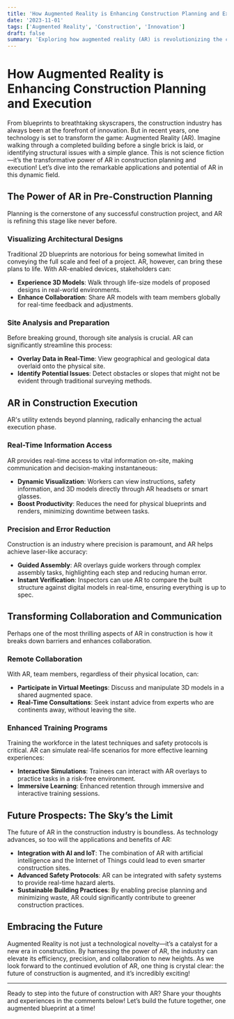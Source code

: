 ```yaml
---
title: 'How Augmented Reality is Enhancing Construction Planning and Execution'
date: '2023-11-01'
tags: ['Augmented Reality', 'Construction', 'Innovation']
draft: false
summary: 'Exploring how augmented reality (AR) is revolutionizing the construction industry, from meticulous planning to efficient execution.'
---
```


# How Augmented Reality is Enhancing Construction Planning and Execution

From blueprints to breathtaking skyscrapers, the construction industry has always been at the forefront of innovation. But in recent years, one technology is set to transform the game: Augmented Reality (AR). Imagine walking through a completed building before a single brick is laid, or identifying structural issues with a simple glance. This is not science fiction—it’s the transformative power of AR in construction planning and execution! Let’s dive into the remarkable applications and potential of AR in this dynamic field.

## The Power of AR in Pre-Construction Planning

Planning is the cornerstone of any successful construction project, and AR is refining this stage like never before.

### Visualizing Architectural Designs

Traditional 2D blueprints are notorious for being somewhat limited in conveying the full scale and feel of a project. AR, however, can bring these plans to life. With AR-enabled devices, stakeholders can:

- **Experience 3D Models**: Walk through life-size models of proposed designs in real-world environments.
- **Enhance Collaboration**: Share AR models with team members globally for real-time feedback and adjustments.

### Site Analysis and Preparation

Before breaking ground, thorough site analysis is crucial. AR can significantly streamline this process:

- **Overlay Data in Real-Time**: View geographical and geological data overlaid onto the physical site.
- **Identify Potential Issues**: Detect obstacles or slopes that might not be evident through traditional surveying methods.

## AR in Construction Execution

AR's utility extends beyond planning, radically enhancing the actual execution phase.

### Real-Time Information Access

AR provides real-time access to vital information on-site, making communication and decision-making instantaneous:

- **Dynamic Visualization**: Workers can view instructions, safety information, and 3D models directly through AR headsets or smart glasses.
- **Boost Productivity**: Reduces the need for physical blueprints and renders, minimizing downtime between tasks.

### Precision and Error Reduction

Construction is an industry where precision is paramount, and AR helps achieve laser-like accuracy:

- **Guided Assembly**: AR overlays guide workers through complex assembly tasks, highlighting each step and reducing human error.
- **Instant Verification**: Inspectors can use AR to compare the built structure against digital models in real-time, ensuring everything is up to spec.

## Transforming Collaboration and Communication

Perhaps one of the most thrilling aspects of AR in construction is how it breaks down barriers and enhances collaboration.

### Remote Collaboration

With AR, team members, regardless of their physical location, can:

- **Participate in Virtual Meetings**: Discuss and manipulate 3D models in a shared augmented space.
- **Real-Time Consultations**: Seek instant advice from experts who are continents away, without leaving the site.

### Enhanced Training Programs

Training the workforce in the latest techniques and safety protocols is critical. AR can simulate real-life scenarios for more effective learning experiences:

- **Interactive Simulations**: Trainees can interact with AR overlays to practice tasks in a risk-free environment.
- **Immersive Learning**: Enhanced retention through immersive and interactive training sessions.

## Future Prospects: The Sky’s the Limit

The future of AR in the construction industry is boundless. As technology advances, so too will the applications and benefits of AR:

- **Integration with AI and IoT**: The combination of AR with artificial intelligence and the Internet of Things could lead to even smarter construction sites.
- **Advanced Safety Protocols**: AR can be integrated with safety systems to provide real-time hazard alerts.
- **Sustainable Building Practices**: By enabling precise planning and minimizing waste, AR could significantly contribute to greener construction practices.

## Embracing the Future

Augmented Reality is not just a technological novelty—it’s a catalyst for a new era in construction. By harnessing the power of AR, the industry can elevate its efficiency, precision, and collaboration to new heights. As we look forward to the continued evolution of AR, one thing is crystal clear: the future of construction is augmented, and it’s incredibly exciting!

---

Ready to step into the future of construction with AR? Share your thoughts and experiences in the comments below! Let’s build the future together, one augmented blueprint at a time!